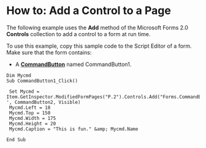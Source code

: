 
# How to: Add a Control to a Page

The following example uses the  **Add** method of the Microsoft Forms 2.0 **Controls** collection to add a control to a form at run time.

To use this example, copy this sample code to the Script Editor of a form. Make sure that the form contains:

- A  **[CommandButton](bb2bcfaa-e7a5-cedc-2ed7-bcc17a4d8fb6.md)** named CommandButton1.
    



```
Dim Mycmd 
Sub CommandButton1_Click() 
 
 Set Mycmd = Item.GetInspector.ModifiedFormPages("P.2").Controls.Add("Forms.CommandButton.1") ', CommandButton2, Visible) 
 Mycmd.Left = 18 
 Mycmd.Top = 150 
 Mycmd.Width = 175 
 Mycmd.Height = 20 
 Mycmd.Caption = "This is fun." &amp; Mycmd.Name 
 
End Sub
```

